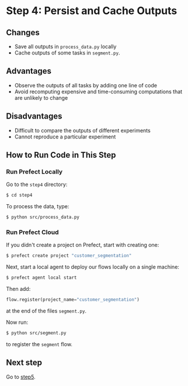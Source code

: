 # Step 4: Persist and Cache Outputs​

## Changes
* Save all outputs in `process_data.py` locally
* Cache outputs of some tasks in `segment.py`.

## Advantages
* Observe the outputs of all tasks by adding one line of code
* Avoid recomputing expensive and time-consuming computations that are unlikely to change 

## Disadvantages
* Difficult to compare the outputs of different experiments
* Cannot reproduce a particular experiment

## How to Run Code in This Step
### Run Prefect Locally
Go to the `step4` directory:
```bash
$ cd step4
```
To process the data, type:
```bash
$ python src/process_data.py
```

### Run Prefect Cloud
If you didn't create a project on Prefect, start with creating one:
```bash
$ prefect create project "customer_segmentation"
```
Next, start a local agent to deploy our flows locally on a single machine:
```bash
$ prefect agent local start
```
Then add:
```python
flow.register(project_name="customer_segmentation")
```
at the end of the files `segment.py`.

Now run:
```bash
$ python src/segment.py
```
to register the `segment` flow.

## Next step
Go to [step5](../step5).



